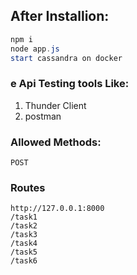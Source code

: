 ## After Installion:

```powershell
npm i
node app.js
start cassandra on docker 
```

### e Api Testing tools Like:

1. Thunder Client
2. postman

### Allowed Methods:

```
POST
```

### Routes

```
http://127.0.0.1:8000
/task1
/task2
/task3
/task4
/task5
/task6
```
